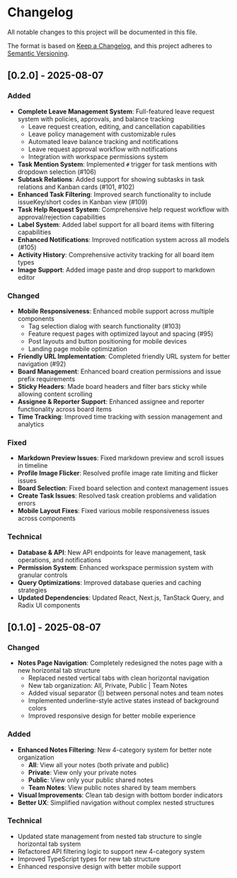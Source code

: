 # Changelog

All notable changes to this project will be documented in this file.

The format is based on [Keep a Changelog](https://keepachangelog.com/en/1.0.0/),
and this project adheres to [Semantic Versioning](https://semver.org/spec/v2.0.0.html).

## [0.2.0] - 2025-08-07

### Added
- **Complete Leave Management System**: Full-featured leave request system with policies, approvals, and balance tracking
  - Leave request creation, editing, and cancellation capabilities
  - Leave policy management with customizable rules
  - Automated leave balance tracking and notifications
  - Leave request approval workflow with notifications
  - Integration with workspace permissions system
- **Task Mention System**: Implemented `#` trigger for task mentions with dropdown selection (#106)
- **Subtask Relations**: Added support for showing subtasks in task relations and Kanban cards (#101, #102)
- **Enhanced Task Filtering**: Improved search functionality to include issueKey/short codes in Kanban view (#109)
- **Task Help Request System**: Comprehensive help request workflow with approval/rejection capabilities
- **Label System**: Added label support for all board items with filtering capabilities
- **Enhanced Notifications**: Improved notification system across all models (#105)
- **Activity History**: Comprehensive activity tracking for all board item types
- **Image Support**: Added image paste and drop support to markdown editor

### Changed
- **Mobile Responsiveness**: Enhanced mobile support across multiple components
  - Tag selection dialog with search functionality (#103)
  - Feature request pages with optimized layout and spacing (#95)
  - Post layouts and button positioning for mobile devices
  - Landing page mobile optimization
- **Friendly URL Implementation**: Completed friendly URL system for better navigation (#92)
- **Board Management**: Enhanced board creation permissions and issue prefix requirements
- **Sticky Headers**: Made board headers and filter bars sticky while allowing content scrolling
- **Assignee & Reporter Support**: Enhanced assignee and reporter functionality across board items
- **Time Tracking**: Improved time tracking with session management and analytics

### Fixed
- **Markdown Preview Issues**: Fixed markdown preview and scroll issues in timeline
- **Profile Image Flicker**: Resolved profile image rate limiting and flicker issues
- **Board Selection**: Fixed board selection and context management issues
- **Create Task Issues**: Resolved task creation problems and validation errors
- **Mobile Layout Fixes**: Fixed various mobile responsiveness issues across components

### Technical
- **Database & API**: New API endpoints for leave management, task operations, and notifications
- **Permission System**: Enhanced workspace permission system with granular controls
- **Query Optimizations**: Improved database queries and caching strategies
- **Updated Dependencies**: Updated React, Next.js, TanStack Query, and Radix UI components 


## [0.1.0] - 2025-08-07

### Changed
- **Notes Page Navigation**: Completely redesigned the notes page with a new horizontal tab structure
  - Replaced nested vertical tabs with clean horizontal navigation
  - New tab organization: All, Private, Public | Team Notes
  - Added visual separator (|) between personal notes and team notes
  - Implemented underline-style active states instead of background colors
  - Improved responsive design for better mobile experience

### Added
- **Enhanced Notes Filtering**: New 4-category system for better note organization
  - **All**: View all your notes (both private and public)
  - **Private**: View only your private notes
  - **Public**: View only your public shared notes  
  - **Team Notes**: View public notes shared by team members
- **Visual Improvements**: Clean tab design with bottom border indicators
- **Better UX**: Simplified navigation without complex nested structures

### Technical
- Updated state management from nested tab structure to single horizontal tab system
- Refactored API filtering logic to support new 4-category system
- Improved TypeScript types for new tab structure
- Enhanced responsive design with better mobile support 